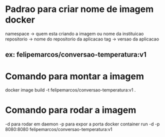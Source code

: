# Padrao para criar nome de imagem docker
namespace -> quem esta criando a imagem ou nome da instituicao
repositorio -> nome do repositorio da aplicacao
tag -> versao da aplicacao
## ex: felipemarcos/conversao-temperatura:v1

# Comando para montar a imagem
docker image build -t felipemarcos/conversao-temperatura:v1 .

# Comando para rodar a imagem
-d para rodar em daemon
-p para expor a porta
docker container run -d -p 8080:8080 felipemarcos/conversao-temperatura:v1
